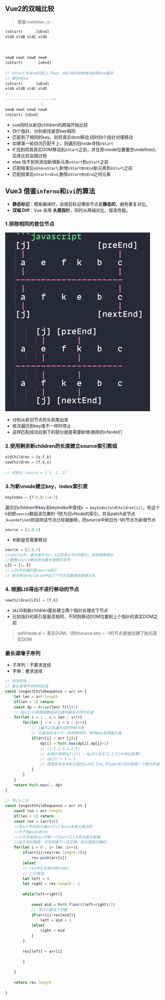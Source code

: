 ## Vue2的双端比较
> 借鉴`snabbdom.js`
```javascript
(oStart)      [oEnd]
oldA oldB oldC oldD

  

newB newC newD newA
(nStart)       [nEnd]

// oStart与nEnd匹配上了key，将oldA的DOM移动到新dom最后
// 移动nEnd
(oStart)      [oEnd]
oldA oldB oldC oldD
｜
---------------------->
                ｜
newB newC newD newA
(nStart) [nEnd]
```

- vue同时从新旧children的两端开始比较
- 四个指针，分别查找是否key相同
- 匹配到了相同的key，则将真实dom移动,同时四个指针对撞移动
- 如果第一轮四次匹配不上，则遍历旧node寻找`nStart`
- if 找到将其真实DOM移动到`oStart`之前，并在原vnode位置置空undefined，后序比较会跳过他
- else 找不到则添加新增新元素`nStart`到`oStart`之前
- 匹配结束后`oEnd<oStart`,新增`nStart到nEnd`新元素到`oStart`之前
- 匹配结束后`nStart>nEnd`,删除`oStart到oEnd`之间元素

## Vue3 借鉴`inferno`和`ivi`的算法
- **静态标记**：模板编译时，会提前标记哪些节点是**静态的**，避免重复对比。
- **双端 Diff**：Vue 采用 **头尾指针**，同时从两端对比，提高性能。
### 1.排除相同的首位节点
![](../../assets/Pasted_image_20250317214847.png)
- 分别从新旧节点的头和尾出发
- 依次遍历到key值不一样时停止
- 这样匹配成功后剩下的部分就是需要新增/删除的vNode们

### 2.使用剩余新children的长度建立source索引数组
```javascript
oldChildren = [e,f,k]
newChildren = [f,k,e]

// 初始化 source = [-1,-1,-1]
```

### 3.为新vnode建立key，index索引表

```javascript
keyIndex = {f:0,k:1,e:2}
```

遍历旧children中key去keyIndex中查找`k = keyIndex[oldChildren[i]]`，有这个k则把`source`数组该位置的-1改为旧vNode的索引，并且patch该节点 ;`k=undefined`则说明该节点已经被删除，而source中依旧为-1的节点为新增节点

```javascript
source = [2,0,1]
```

- 判断是否需要移动

```javascript
source = [2,0,1]
//source中，最大索引为2，2之后有小于2的索引，说明需要移动
//根据source数组求出最长递增子序列
LIS = [1，2]
// LIS中存储的是source索引
// 表示新旧children中这几个节点位置保持递增关系
```

### 4. 根据LIS得出不进行移动的节点

```javascript
newChildren[LIS] = [f,k]
```

- 从LIS和新children尾处建立两个指针处理余下节点
- 比较指针的索引是是否相同，不同则移动DOM位置到上个指针的真实DOM之前

> oldVnode.el = 真实DOM，同时source.key = -1的节点直接创建了新的真实DOM

### 最长递增子序列
- 子序列：不要求连续
- 字串：要求连续
```javascript
// 动态规划
// 最长递增子序列的长度
const longestChildSequence = arr => {
	let len = arr.length
	if(len < 1) return
	const dp = Array(len).fill(1)
	// dp[i]代表原始数组该位置的最长子序列长度
	for(let i = 1 ; i < len ; i++){
		for(let j = 0 ; j < i ; j++){
			// j遍历之前遍历过的所有元素
			// 可能存在大小不一的递增序列，使用max取得最大值
			if(arr[i] > arr [j]){
				dp[i] = Math.max(dp[i],dp[j]+1)
				// [1,2,3,4,1,2,5]
				// 如果只使用dp[j]+1 ，dp[6]会在[1,2,5]中得出结果3
				// dp[5] + 1 = 3
				// 但是其实在本轮之前的j=3时,5>4,所以dp[6]可以获得一个更大的值5
			}
		}
	}
	return Math.max(...dp)
}

// 贪心+二分
const longestChildSequence = arr => {
	const len = arr.length
	if(len < 1) return
	const res = [arr[0]]
	//将arr中后续元素arr[i]与res末尾元素比较
	//大于则push进res
	//小于则查找res中第一个比arr[i]大的元素并替换
	//由于存在替换，子序列值不一定正确，但长度是正确的
	for(let i = 0 ; i< len ;i++){
		if(arr[i]>res[res.length-1]){
			res.push(arr[i])
		}else{
		// res中左右指针的index
		// 二分查找
		let left = 0
		let right = res.length - 1
		
		while(left<right){
		
			const mid = Math.floor((left+right)/2)
			// 浮点小数向下求整
			if(arr[i]>res[mid]){
				left = mid + 1
			}else{
				right = mid
			}
		}
		
		res[left] = arr[i]
	
		}
	
	}

	return res.length

}

```
